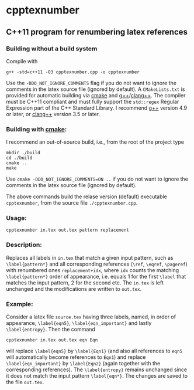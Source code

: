 # cpptexnumber
## C++11 program for renumbering latex references

### Building without a build system
  
Compile with 
    
    g++ -std=c++11 -O3 cpptexnumber.cpp -o cpptexnumber

Use the `-DDO_NOT_IGNORE_COMMENTS` flag 
if you do not want to ignore the comments in the latex source file 
(ignored by default). A `CMakeLists.txt` is provided for automatic 
building via [cmake](http://www.cmake.org/) and 
[g++](https://gcc.gnu.org/)/[clang++](http://clang.llvm.org/). 
The compiler must be C++11 compliant and must fully support the 
`std::regex` Regular Expression part of the C++ Standard Library. 
I recommend [g++](https://gcc.gnu.org/) version 4.9
or later, or [clang++](http://clang.llvm.org/) version 3.5 or later.

### Building with [cmake](http://www.cmake.org/):

I recommend an out-of-source build, i.e., from the root of the project type

    mkdir ./build
    cd ./build
    cmake ..
    make

Use `cmake -DDO_NOT_IGNORE_COMMENTS=ON ..` if you do not want to 
ignore the comments in the latex source file (ignored by default).

The above commands build the relase version (default) 
executable `cpptexnumber`, from the source file `./cpptexnumber.cpp`.

### Usage: 
    
    cpptexnumber in.tex out.tex pattern replacement 

### Description: 

Replaces all labels in `in.tex` that match 
a given input pattern, such as `\label{pattern*}` 
and all corresponding references (`\ref`, `\eqref`, `\pageref`) 
with renumbered ones `replacement+idx`, where `idx` counts 
the matching `\label{pattern*}` order of appearance, 
i.e. equals 1 for the first `\label` that matches the input pattern, 
2 for the second etc. The `in.tex` is left unchanged and the 
modifications are written to `out.tex`.

### Example: 

Consider a latex file `source.tex` having three labels, named, 
in order of appearance, `\label{eqn5}`, `\label{eqn_important}` 
and lastly `\label{entropy}`. Then the command 

    cpptexnumber in.tex out.tex eqn Eqn 

will replace `\label{eqn5}` by `\label{Eqn1}` (and also all references 
to `eqn5` will automatically become references to `Eqn1`) and replace 
`\label{eqn_important}` by `\label{Eqn2}` (again together with 
the corresponding references). The `\label{entropy}` remains unchanged 
since it does not match the input pattern `\label{eqn*}`. 
The changes are saved to the file `out.tex`.
